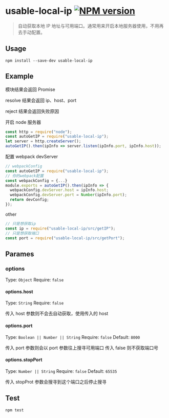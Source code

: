 # usable-local-ip [![NPM version][npm-image]][npm-url]

> 自动获取本地 IP 地址与可用端口。通常用来开启本地服务器使用，不用再去手动配置。

## Usage

```shell
npm install --save-dev usable-local-ip
```

## Example

模块结果会返回 Promise

resolve 结果会返回 ip、host、port

reject 结果会返回失败原因

开启 node 服务器

```javascript
const http = require("node");
const autoGetIP = require("usable-local-ip");
let server = http.createServer();
autoGetIP().then(ipInfo => server.listen(ipInfo.port, ipInfo.host));
```

配置 webpack devServer

```javascript
// webpackConfig
const autoGetIP = require("usable-local-ip");
// 你的webpack配置
const webpackConfig = {...}
module.exports = autoGetIP().then(ipInfo => {
  webpackConfig.devServer.host = ipInfo.host;
  webpackConfig.devServer.port = Number(ipInfo.port);
  return devConfig;
});
```

other

```javascript
// 只是想获取ip
const ip = require("usable-local-ip/src/getIP");
// 只是想获取端口
const port = require("usable-local-ip/src/getPort");
```

## Parames

### options

Type: `Object`
Require: `false`

#### options.host

Type: `String`
Require: `false`

传入 host 参数则不会去自动获取，使用传入的 host

#### options.port

Type: `Boolean || Number || String`
Require: `false`
Default: `8000`

传入 port 参数则会以 port 参数往上搜寻可用端口
传入 false 则不获取端口号

#### options.stopPort

Type: `Number || String`
Require: `false`
Default: `65535`

传入 stopProt 参数会搜寻到这个端口之后停止搜寻

## Test

```shell
npm test
```

[npm-url]: https://npmjs.org/package/usable-local-ip
[npm-image]: https://badge.fury.io/js/usable-local-ip.svg
